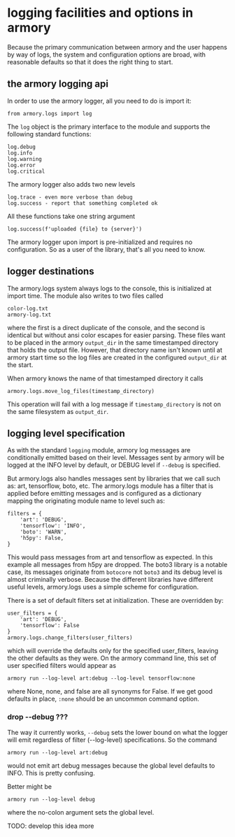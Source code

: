 # logging facilities and options in armory

Because the primary communication between armory and the user happens by way of logs,
the system and configuration options are broad, with reasonable defaults so that it does
the right thing to start.

## the armory logging api

In order to use the armory logger, all you need to do is import it:

    from armory.logs import log

The `log` object is the primary interface to the module and supports the following
standard functions:

    log.debug
    log.info
    log.warning
    log.error
    log.critical

The armory logger also adds two new levels

    log.trace - even more verbose than debug
    log.success - report that something completed ok

All these functions take one string argument

    log.success(f'uploaded {file} to {server}')

The armory logger upon import is pre-initialized and requires no configuration. So as a
user of the library, that's all you need to know.

## logger destinations

The armory.logs system always logs to the console, this is initialized at import
time.  The module also writes to two files called

    color-log.txt
    armory-log.txt

where the first is a direct duplicate of the console, and the second is identical
but without ansi color escapes for easier parsing. These files want to be
placed in the armory `output_dir` in the same timestamped directory that holds
the output file. However, that directory name isn't known until at armory start
time so the log files are created in the configured `output_dir` at the start.

When armory knows the name of that timestamped directory it calls

    armory.logs.move_log_files(timestamp_directory)

This operation will fail with a log message if `timestamp_directory` is not on the same
filesystem as `output_dir`.

## logging level specification

As with the standard `logging` module, armory log messages are conditionally emitted
based on their level. Messages sent by armory will be logged at the INFO level
by default, or DEBUG level if `--debug` is specified.

But armory.logs also handles messages sent by libraries that we call such as: art,
tensorflow, boto, etc. The armory.logs module has a filter that is applied before
emitting messages and is configured as a dictionary mapping the originating module name
to level such as:

    filters = {
        'art': 'DEBUG',
        'tensorflow': 'INFO',
        'boto': 'WARN',
        'h5py': False,
    }

This would pass messages from art and tensorflow as expected. In this example all
messages from h5py are dropped. The boto3 library is a notable case, its messages
originate from `botocore` not `boto3` and its debug level is almost criminally verbose.
Because the different libraries have different useful levels, armory.logs uses a simple
scheme for configuration.

There is a set of default filters set at initialization. These are overridden
by:

    user_filters = {
        'art': 'DEBUG',
        'tensorflow': False
    }
    armory.logs.change_filters(user_filters)

which will override the defaults only for the specified user_filters, leaving
the other defaults as they were. On the armory command line, this set of
user specified filters would appear as

    armory run --log-level art:debug --log-level tensorflow:none

where None, none, and false are all synonyms for False. If we get good defaults
in place, `:none` should be an uncommon command option.

### drop --debug ???

The way it currently works, `--debug` sets the lower bound on what the logger
will emit regardless of filter (--log-level) specifications. So the command

    armory run --log-level art:debug

would not emit art debug messages because the global level defaults to INFO.
This is pretty confusing.

Better might be

    armory run --log-level debug

where the no-colon argument sets the global level.

TODO: develop this idea more
